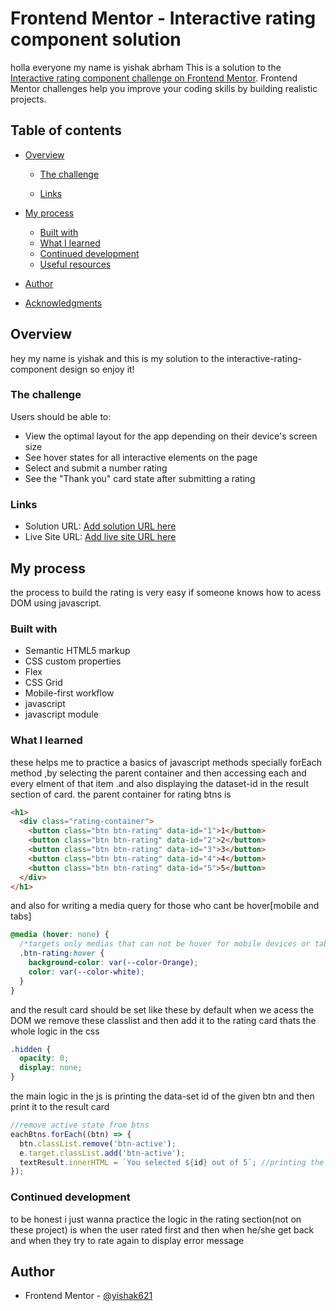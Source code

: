 # Frontend Mentor - Interactive rating component solution

holla everyone my name is yishak abrham
This is a solution to the [Interactive rating component challenge on Frontend Mentor](https://www.frontendmentor.io/challenges/interactive-rating-component-koxpeBUmI). Frontend Mentor challenges help you improve your coding skills by building realistic projects.

## Table of contents

- [Overview](#overview)

  - [The challenge](#the-challenge)

  - [Links](#links)

- [My process](#my-process)
  - [Built with](#built-with)
  - [What I learned](#what-i-learned)
  - [Continued development](#continued-development)
  - [Useful resources](#useful-resources)
- [Author](#author)
- [Acknowledgments](#acknowledgments)

## Overview

hey my name is yishak and this is my solution to the interactive-rating-component design so enjoy it!

### The challenge

Users should be able to:

- View the optimal layout for the app depending on their device's screen size
- See hover states for all interactive elements on the page
- Select and submit a number rating
- See the "Thank you" card state after submitting a rating

### Links

- Solution URL: [Add solution URL here](https://your-solution-url.com)
- Live Site URL: [Add live site URL here](https://your-live-site-url.com)

## My process

the process to build the rating is very easy if someone knows how to acess DOM using javascript.

### Built with

- Semantic HTML5 markup
- CSS custom properties
- Flex
- CSS Grid
- Mobile-first workflow
- javascript
- javascript module

### What I learned

these helps me to practice a basics of javascript methods specially forEach method ,by selecting the parent container and then accessing
each and every elment of that item .and also displaying the dataset-id in the result section of card.
the parent container for rating btns is

```html
<h1>
  <div class="rating-container">
    <button class="btn btn-rating" data-id="1">1</button>
    <button class="btn btn-rating" data-id="2">2</button>
    <button class="btn btn-rating" data-id="3">3</button>
    <button class="btn btn-rating" data-id="4">4</button>
    <button class="btn btn-rating" data-id="5">5</button>
  </div>
</h1>
```

and also for writing a media query for those who cant be hover[mobile and tabs]

```css
@media (hover: none) {
  /*targets only medias that can not be hover for mobile devices or tabs <!--TODO:*/
  .btn-rating:hover {
    background-color: var(--color-Orange);
    color: var(--color-white);
  }
}
```

and the result card should be set like these by default when we acess the DOM we remove these classlist and then add it to the
rating card thats the whole logic in the css

```css
.hidden {
  opacity: 0;
  display: none;
}
```

the main logic in the js is printing the data-set id of the given btn and then print it to the result card

```js
//remove active state from btns
eachBtns.forEach((btn) => {
  btn.classList.remove('btn-active');
  e.target.classList.add('btn-active');
  textResult.innerHTML = `You selected ${id} out of 5`; //printing the selected value to result
});
```

### Continued development

to be honest i just wanna practice the logic in the rating section(not on these project) is when the user rated first and then when
he/she get back and when they try to rate again to display error message

## Author

- Frontend Mentor - [@yishak621](https://www.frontendmentor.io/profile/yourusername)

